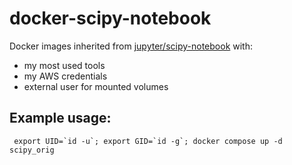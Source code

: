 # docker-scipy-notebook

Docker images inherited from [jupyter/scipy-notebook](https://github.com/jupyter/docker-stacks/tree/master/scipy-notebook) with:

- my most used tools
- my AWS credentials
- external user for mounted volumes

## Example usage:

     export UID=`id -u`; export GID=`id -g`; docker compose up -d scipy_orig





